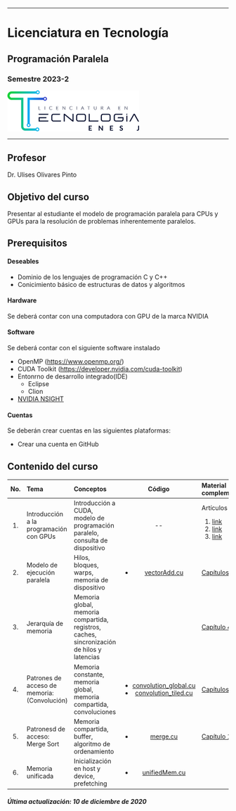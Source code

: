 ___

# Licenciatura en Tecnología
## Programación Paralela
### Semestre 2023-2

<img src="figs/lictec_small.png" alt="drawing" width="300" style = "text-align: center"/>



___




## Profesor
 Dr. Ulises Olivares Pinto

## Objetivo del curso
Presentar al estudiante el modelo de programación paralela para CPUs y GPUs para la resolución de problemas inherentemente paralelos.


## Prerequisitos
#### Deseables
+ Dominio de los lenguajes de programación C y C++ 
+ Conicimiento básico de estructuras de datos y algoritmos

#### Hardware
Se deberá contar con una computadora con GPU de la marca NVIDIA


#### Software
Se deberá contar con el siguiente software instalado 

  + OpenMP (https://www.openmp.org/)
  + CUDA Toolkit (https://developer.nvidia.com/cuda-toolkit)
  + Entonrno de desarrollo integrado(IDE)
    - Eclipse
    - Clion
  + [NVIDIA NSIGHT](https://developer.nvidia.com/nsight-visual-studio-edition)
    

#### Cuentas
Se deberán crear cuentas en las siguientes plataformas:
  + Crear una cuenta en GitHub
  
## Contenido del curso
| No.        | Tema           | Conceptos |Código  |  Material complementario|
| :-------------: |:-------------| :-------------|:-----:| :-----|
| 1.              |Introducción a la programación con GPUs          | Introducción a CUDA, modelo de programación paralelo, consulta de dispositivo |   --     |  Artículos<ol><li>[link](https://arxiv.org/abs/1202.4347)</li><li>[link](https://dl.acm.org/doi/abs/10.1145/1365490.1365500)</li><li>[link](https://www.sciencedirect.com/science/article/abs/pii/S0743731508000932)</li></ol>        | 
| 2.              |Modelo de ejecución paralela           |   Hilos, bloques, warps, memoria de dispositivo          | <ul> <li>[vectorAdd.cu](code/vectorAdd)</li> </ul>    | [Capítulos 1 - 3](https://www.iaa.csic.es/~dani/ebooks/MK.Programming.Massively.Parallel.Processors.2nd.Edition.Dec.2012.pdf)| 
| 3.              |Jerarquía de memoria  |  Memoria global, memoria compartida, registros, caches, sincronización de hilos y latencias   |    |  [Capítulo 4](https://www.iaa.csic.es/~dani/ebooks/MK.Programming.Massively.Parallel.Processors.2nd.Edition.Dec.2012.pdf)        |   
| 4.              |Patrones de acceso de memoria: (Convolución)      |   Memoria constante, memoria global, memoria compartida, convoluciones        | <ul> <li>[convolution_global.cu](code/convolution.cu)</li> <li>[convolution_tiled.cu](code/convolution_tiled.cu)</li></ul>       | [Capítulos 5 - 7](https://www.iaa.csic.es/~dani/ebooks/MK.Programming.Massively.Parallel.Processors.2nd.Edition.Dec.2012.pdf)         |    
| 5.              |Patronesd de acceso: Merge Sort     |   Memoria compartida, buffer, algoritmo de ordenamiento     |   <ul><li>[merge.cu](code/merge.cu)</li></ul>     |      [Capítulo 11](https://www.iaa.csic.es/~dani/ebooks/MK.Programming.Massively.Parallel.Processors.2nd.Edition.Dec.2012.pdf)     |    
| 6.              |Memoria unificada     | Inicialización en host y device, prefetching          |  <ul><li>[unifiedMem.cu](code/unifiedMem.cu)</li></ul>        |          |    

##### Última actualización: 10 de diciembre de 2020
